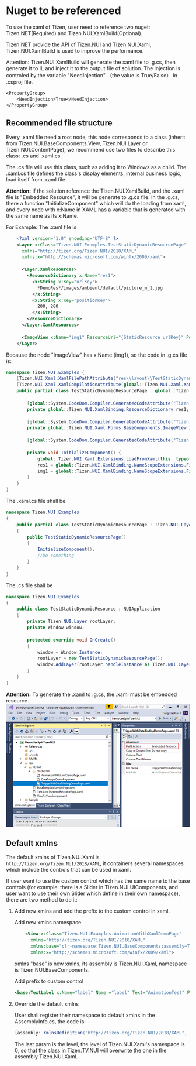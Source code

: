 # Nuget to be referenced

To use the xaml of Tizen, user need to reference two nuget: Tizen.NET(Required) and Tizen.NUI.XamlBuild(Optional).

Tizen.NET provide the API of Tizen.NUI and Tizen.NUI.Xaml,
Tizen.NUI.XamlBuild is used to improve the performance.

Attention:
Tizen.NUI.XamlBuild will generate the xaml file to .g.cs, then generate it to IL and inject it to the output file of solution.
The injection is controled by the variable "NeedInjection" （the value is True/False） in .csproj file.

    <PropertyGroup>
        <NeedInjection>True</NeedInjection>
    </PropertyGroup>

## Recommended file structure

Every .xaml file need a root node, this node corresponds to a class (inherit from Tizen.NUI.BaseComponents.View, Tizen.NUI.Layer or Tizen.NUI.ContentPage), we recommend use two files to describe this class: .cs and .xaml.cs.

The .cs file will use this class, such as adding it to Windows as a child.
The .xaml.cs file defines the class's display elements, internal business logic, load itself from .xaml file.

**Attention:**
If the solution reference the Tizen.NUI.XamlBuild, and the .xaml file is "Embedded Resource", it will be generate to .g.cs file.
In the .g.cs, there a function "InitializeComponent" which will do the loading from xaml, and every node with x:Name in XAML has a variable that is generated with the same name as its x:Name.

For Example:
The .xaml file is

``` xml
    <?xml version="1.0" encoding="UTF-8" ?>
    <Layer x:Class="Tizen.NUI.Examples.TestStaticDynamicResourcePage"
      xmlns="http://tizen.org/Tizen.NUI/2018/XAML"
      xmlns:x="http://schemas.microsoft.com/winfx/2009/xaml">

      <Layer.XamlResources>
        <ResourceDictionary x:Name="res1">
          <x:String x:Key="urlKey">
            *DemoRes*/images/ambient/default/picture_m_1.jpg
          </x:String>
          <x:String x:Key="positionKey">
            200, 200
          </x:String>
        </ResourceDictionary>
      </Layer.XamlResources>

      <ImageView x:Name="img1" ResourceUrl="{StaticResource urlKey}" Position2D="{DynamicResource positionKey}" />
    </Layer>
```

Because the node "ImageView" has x:Name (img1), so the code in .g.cs file is:

``` csharp
namespace Tizen.NUI.Examples {
    [Tizen.NUI.Xaml.XamlFilePathAttribute("res\\layout\\TestStaticDynamicResourcePage.xaml")]
    [Tizen.NUI.Xaml.XamlCompilationAttribute(global::Tizen.NUI.Xaml.XamlCompilationOptions.Compile)]
    public partial class TestStaticDynamicResourcePage : global::Tizen.NUI.Xaml.Forms.Layer {

        [global::System.CodeDom.Compiler.GeneratedCodeAttribute("Tizen.NUI.Xaml.Build.Tasks.XamlG", "1.0.0.0")]
        private global::Tizen.NUI.XamlBinding.ResourceDictionary res1;

        [global::System.CodeDom.Compiler.GeneratedCodeAttribute("Tizen.NUI.Xaml.Build.Tasks.XamlG", "1.0.0.0")]
        private global::Tizen.NUI.Xaml.Forms.BaseComponents.ImageView img1;

        [global::System.CodeDom.Compiler.GeneratedCodeAttribute("Tizen.NUI.Xaml.Build.Tasks.XamlG", "1.0.0.0")]

        private void InitializeComponent() {
            global::Tizen.NUI.Xaml.Extensions.LoadFromXaml(this, typeof(TestStaticDynamicResourcePage));
            res1 = global::Tizen.NUI.XamlBinding.NameScopeExtensions.FindByName<global::Tizen.NUI.XamlBinding.ResourceDictionary>(this, "res1");
            img1 = global::Tizen.NUI.XamlBinding.NameScopeExtensions.FindByName<global::Tizen.NUI.Xaml.Forms.BaseComponents.ImageView>(this, "img1");
        }
    }
}
```

The .xaml.cs file shall be

``` csharp
namespace Tizen.NUI.Examples
{
    public partial class TestStaticDynamicResourcePage : Tizen.NUI.Layer
    {
        public TestStaticDynamicResourcePage()
        {
            InitializeComponent();
            //Do something
        }
    }
}
```

The .cs file shall be

``` csharp
namespace Tizen.NUI.Examples
{
    public class TestStaticDynamicResource : NUIApplication
    {
        private Tizen.NUI.Layer rootLayer;
        private Window window;

        protected override void OnCreate()
        {
            window = Window.Instance;
            rootLayer = new TestStaticDynamicResourcePage();
            window.AddLayer(rootLayer.handleInstance as Tizen.NUI.Layer);
        }
    }
}
```

  **Attention:**
  To generate the .xaml to .g.cs, the .xaml must be embedded resource.
  ![CreateNUIProject](./Pictures/HowToSetEmbeddedResource.bmp)

## Default xmlns

The default xmlns of Tizen.NUI.Xaml is `http://tizen.org/Tizen.NUI/2018/XAML`, it containers several namespaces which include the controls that can be used in xaml.

If user want to use the custom control which has the same name to the base controls (for example: there is a Slider in Tizen.NUI.UIComponents, and user want to use their own Slider which define in their own namespace), there are two method to do it:

1. Add new xmlns and add the prefix to the custom control in xaml.

    Add new xmlns namespace

    ``` xml
        <View x:Class="Tizen.NUI.Examples.AnimationWithXamlDemoPage"
          xmlns="http://tizen.org/Tizen.NUI/2018/XAML"
          xmlns:base="clr-namespace:Tizen.NUI.BaseComponents;assembly=Tizen.NUI.Xaml"
          xmlns:x="http://schemas.microsoft.com/winfx/2009/xaml">
    ```

      xmlns "base" is new xmlns, its assembly is Tizen.NUI.Xaml, namespace is Tizen.NUI.BaseComponents.

      Add prefix to custom control

    ``` xml
    <base:TextLabel x:Name="label" Name ="label" Text="AnimationTest" Position2D="100,500" Size2D="300,50"/>
    ```

2. Override the default xmlns
  
    User shall register their namespace to default xmlns in the AssemblyInfo.cs, the code is:

    ``` csharp
    [assembly: XmlnsDefinition("http://tizen.org/Tizen.NUI/2018/XAML", "Tizen.TV.NUI", "1")]
    ```

    The last param is the level, the level of Tizen.NUI.Xaml's namespace is 0, so that the class in Tizen.TV.NUI will overwrite the one in the assembly Tizen.NUI.Xaml.

